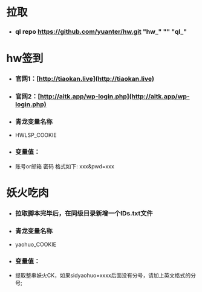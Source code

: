 # 拉取
* ### ql repo https://github.com/yuanter/hw.git "hw_" "" "ql_"

# hw签到
* ### 官网1：[http://tiaokan.live](http://tiaokan.live)
* ### 官网2：[http://aitk.app/wp-login.php](http://aitk.app/wp-login.php)
* ### 青龙变量名称  
* HWLSP_COOKIE
* ### 变量值：  
* 账号or邮箱 密码 格式如下: xxx&pwd=xxx

# 妖火吃肉
* ### 拉取脚本完毕后，在同级目录新增一个IDs.txt文件
* ### 青龙变量名称  
* yaohuo_COOKIE
* ### 变量值：  
* 提取整串妖火CK，如果sidyaohuo=xxxx后面没有分号，请加上英文格式的分号;
